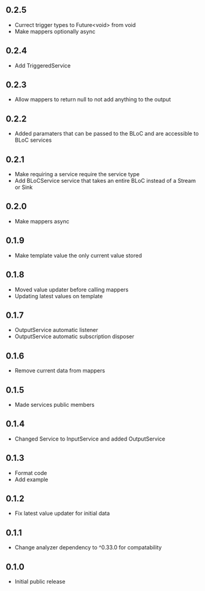 ## 0.2.5

* Currect trigger types to Future\<void\> from void
* Make mappers optionally async

## 0.2.4

* Add TriggeredService

## 0.2.3

* Allow mappers to return null to not add anything to the output

## 0.2.2

* Added paramaters that can be passed to the BLoC and are accessible to BLoC services

## 0.2.1

* Make requiring a service require the service type
* Add BLoCService service that takes an entire BLoC instead of a Stream or Sink

## 0.2.0

* Make mappers async

## 0.1.9

* Make template value the only current value stored

## 0.1.8

* Moved value updater before calling mappers
* Updating latest values on template

## 0.1.7

* OutputService automatic listener
* OutputService automatic subscription disposer

## 0.1.6

* Remove current data from mappers

## 0.1.5

* Made services public members

## 0.1.4

* Changed Service to InputService and added OutputService

## 0.1.3

* Format code
* Add example

## 0.1.2

* Fix latest value updater for initial data

## 0.1.1

* Change analyzer dependency to ^0.33.0 for compatability

## 0.1.0

* Initial public release